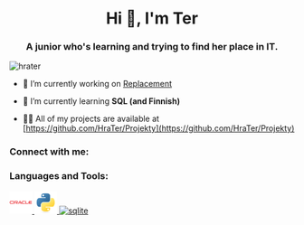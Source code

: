 

<!--
**HraTer/HraTer** is a ✨ _special_ ✨ repository because its `README.md` (this file) appears on your GitHub profile.

Here are some ideas to get you started:

- 🔭 I’m currently working on ...
- 🌱 I’m currently learning ...
- 👯 I’m looking to collaborate on ...
- 🤔 I’m looking for help with ...
- 💬 Ask me about ...
- 📫 How to reach me: ...
- 😄 Pronouns: ...
- ⚡ Fun fact: ...
-->


<h1 align="center">Hi 👋, I'm Ter</h1>
<h3 align="center">A junior who's learning and trying to find her place in IT.</h3>

<p align="left"> <img src="https://komarev.com/ghpvc/?username=hrater&label=Profile%20views&color=0e75b6&style=flat" alt="hrater" /> </p>

- 🔭 I’m currently working on [Replacement](https://github.com/HraTer/Projekty/blob/main/Replacement)

- 🌱 I’m currently learning **SQL (and Finnish)**

- 👨‍💻 All of my projects are available at [https://github.com/HraTer/Projekty](https://github.com/HraTer/Projekty)

<h3 align="left">Connect with me:</h3>
<p align="left">
</p>

<h3 align="left">Languages and Tools:</h3>
<p align="left"> <a href="https://www.oracle.com/" target="_blank" rel="noreferrer"> <img src="https://raw.githubusercontent.com/devicons/devicon/master/icons/oracle/oracle-original.svg" alt="oracle" width="40" height="40"/> </a> <a href="https://www.python.org" target="_blank" rel="noreferrer"> <img src="https://raw.githubusercontent.com/devicons/devicon/master/icons/python/python-original.svg" alt="python" width="40" height="40"/> </a> <a href="https://www.sqlite.org/" target="_blank" rel="noreferrer"> <img src="https://www.vectorlogo.zone/logos/sqlite/sqlite-icon.svg" alt="sqlite" width="40" height="40"/> </a> </p>

